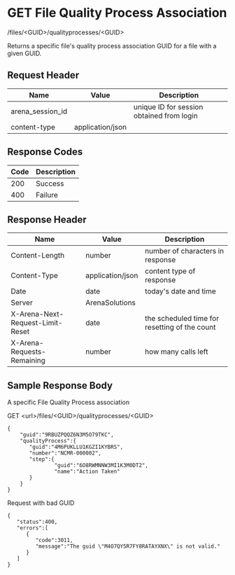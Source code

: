 # GET File Quality Process Association


/files/&lt;GUID&gt;/qualityprocesses/&lt;GUID&gt;

Returns a  specific file's quality process association GUID  for a file with a given GUID. 

## Request Header

| Name | Value | Description |
|  --- |  --- |  --- | 
| arena_session_id |   | unique ID for session obtained from login |
| content\-type | application/json |   |

## Response Codes

| Code | Description |
|  --- |  --- | 
| 200 | Success |
| 400 | Failure |

## Response Header

| Name | Value | Description |
|  --- |  --- |  --- | 
| Content\-Length | number | number of characters in response |
| Content\-Type | application/json | content type of response |
| Date | date | today's date and time |
| Server | ArenaSolutions |   |
| X\-Arena\-Next\-Request\-Limit\-Reset  | date | the scheduled time for resetting of the count |
| X\-Arena\-Requests\-Remaining  | number | how many calls left |

## Sample Response Body
A specific File Quality Process association



GET &lt;url&gt;/files/&lt;GUID&gt;/qualityprocesses/&lt;GUID&gt;

```
{  
    "guid":"9RBUZPQQZ6N3M5O79TKC",
    "qualityProcess":{  
       "guid":"4M6PUKLLU1KGZI1KYBRS",
       "number":"NCMR-000002",
       "step":{  
               "guid":"6O8RWMNNW3MI1K3M0DT2",
               "name":"Action Taken"
       }
    }
}
```
Request with bad GUID

```
{  
   "status":400,
   "errors":[  
      {  
         "code":3011,
         "message":"The guid \"M4O7QY5R7FY8RATAYXNX\" is not valid."
      }
   ]
}
```
